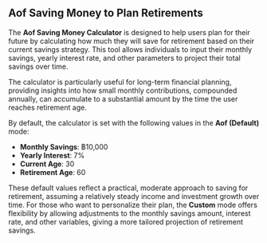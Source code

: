 ## Aof Saving Money to Plan Retirements

The **Aof Saving Money Calculator** is designed to help users plan for their future by calculating how much they will save for retirement based on their current savings strategy. This tool allows individuals to input their monthly savings, yearly interest rate, and other parameters to project their total savings over time. 

The calculator is particularly useful for long-term financial planning, providing insights into how small monthly contributions, compounded annually, can accumulate to a substantial amount by the time the user reaches retirement age.

By default, the calculator is set with the following values in the **Aof (Default)** mode:
- **Monthly Savings**: ฿10,000
- **Yearly Interest**: 7%
- **Current Age**: 30
- **Retirement Age**: 60

These default values reflect a practical, moderate approach to saving for retirement, assuming a relatively steady income and investment growth over time. For those who want to personalize their plan, the **Custom** mode offers flexibility by allowing adjustments to the monthly savings amount, interest rate, and other variables, giving a more tailored projection of retirement savings.

